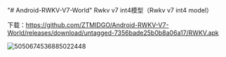 "# Android-RWKV-V7-World" 
Rwkv v7 int4模型（Rwkv v7 int4 model）



下载：https://github.com/ZTMIDGO/Android-RWKV-V7-World/releases/download/untagged-7356bade25b0b8a06a17/RWKV.apk

![5050674536885022448](https://github.com/user-attachments/assets/e386db06-69de-4553-b1b2-6f3c50ae8aee)
